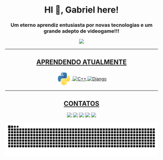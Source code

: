 <div align="center">  
  <h1>HI 👋, Gabriel here!</h1>
</div>

<div align="center">
  <h3>Um eterno aprendiz entusiasta por novas tecnologias e um grande adepto de videogame!!!</h3>
</div>

<div align="center">
  <a href="https://github.com/DarkNois">
  <img height="250em" src="https://github-readme-stats.vercel.app/api?username=DarkNois&show_icons=true&line_height=21&theme=dracula&count_private=true&layout=compact"/>
</div>

  ---
  
<div align="center">  
  <h2> APRENDENDO ATUALMENTE </h2>
</div>
  
<div align="center">
  <img align="center" alt="Python" height="50" width="50" src="https://raw.githubusercontent.com/devicons/devicon/master/icons/python/python-original.svg">
  <img align="center" alt="C++" height="50" width="50" src="https://cdn.jsdelivr.net/gh/devicons/devicon/icons/cplusplus/cplusplus-original.svg">
  <img align="center" alt="Django" height="50" width="50" src="https://cdn.jsdelivr.net/gh/devicons/devicon/icons/django/django-original.svg">
</div>

  ---
  
<div align="center">  
  <h2> CONTATOS </h2>
</div>

<div align="center"> 
  <a href="https://instagram.com/gabriel_rabelo3" target="_blank"><img src="https://img.shields.io/badge/-Instagram-%23E4405F?style=for-the-badge&logo=instagram&logoColor=white" target="_blank"></a>
  <a href = "mailto:gabrieldosreisrabelo@gmail.com"><img src="https://img.shields.io/badge/-Gmail-%23333?style=for-the-badge&logo=gmail&logoColor=white" target="_blank"></a>
  <a href = "mailto:gabrieldosreisrabelo@hotmail.com"><img src="https://img.shields.io/badge/Microsoft_Outlook-0078D4?style=for-the-badge&logo=microsoft-outlook&logoColor=white" target="_blank"></a>
  <a href = "https://github.com/DarkNois"><img src="https://img.shields.io/badge/GitHub-100000?style=for-the-badge&logo=github&logoColor=white" target="_blank"></a>
  <a href="https://www.linkedin.com/in/gabrieldosreisrabelo" target="_blank"><img src="https://img.shields.io/badge/-LinkedIn-%230077B5?style=for-the-badge&logo=linkedin&logoColor=white" target="_blank"></a> 
 
  ![Snake animation](https://github.com/DarkNois/DarkNois/blob/output/github-contribution-grid-snake.svg)
  
</div>
